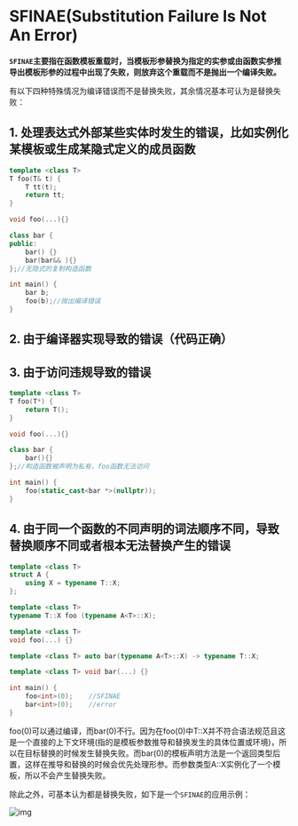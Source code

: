 # SFINAE(Substitution Failure Is Not An Error)

**`SFINAE`主要指在函数模板重载时，当模板形参替换为指定的实参或由函数实参推导出模板形参的过程中出现了失败，则放弃这个重载而不是抛出一个编译失败。**

有以下四种特殊情况为编译错误而不是替换失败，其余情况基本可认为是替换失败：

## 1. 处理表达式外部某些实体时发生的错误，比如实例化某模板或生成某隐式定义的成员函数

```c++
template <class T>
T foo(T& t) {
	T tt(t);
  	return tt;
}

void foo(...){}

class bar {
public:
	bar() {}
  	bar(bar&& ){}
};//无隐式的复制构造函数

int main() {
	bar b;
  	foo(b);//抛出编译错误
}
```

## 2. 由于编译器实现导致的错误（代码正确）



## 3. 由于访问违规导致的错误

```c++
template <class T>
T foo(T*) {
    return T();
}

void foo(...){}

class bar {
    bar(){}
};//构造函数被声明为私有，foo函数无法访问

int main() {
    foo(static_cast<bar *>(nullptr));
}
```

## 4. 由于同一个函数的不同声明的词法顺序不同，导致替换顺序不同或者根本无法替换产生的错误

```c++
template <class T>
struct A {
    using X = typename T::X;
};

template <class T>
typename T::X foo (typename A<T>::X);

template <class T>
void foo(...) {}

template <class T> auto bar(typename A<T>::X) -> typename T::X;

template <class T> void bar(...) {}

int main() {
    foo<int>(0); 	//SFINAE
    bar<int>(0);	//error
}
```

foo<int>(0)可以通过编译，而bar<int>(0)不行。因为在foo<int>(0)中T::X并不符合语法规范且这是一个直接的上下文环境(指的是模板参数推导和替换发生的具体位置或环境)，所以在目标替换的时候发生替换失败。而bar<int>(0)的模板声明方法是一个返回类型后置，这样在推导和替换的时候会优先处理形参。而参数类型A<int>::X实例化了一个模板，所以不会产生替换失败。



除此之外，可基本认为都是替换失败，如下是一个`SFINAE`的应用示例：

![img](F:\代码练习\C++八股文\pictures\SFINAE.jpeg)